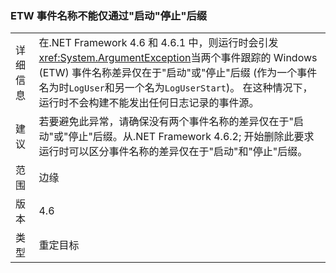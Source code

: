 ### <a name="etw-event-names-cannot-differ-only-by-a-start-or-stop-suffix"></a>ETW 事件名称不能仅通过"启动"停止"后缀

|   |   |
|---|---|
|详细信息|在.NET Framework 4.6 和 4.6.1 中，则运行时会引发<xref:System.ArgumentException>当两个事件跟踪的 Windows (ETW) 事件名称差异仅在于&quot;启动&quot;或&quot;停止&quot;后缀 (作为一个事件名为时<code>LogUser</code>和另一个名为<code>LogUserStart</code>)。 在这种情况下，运行时不会构建不能发出任何日志记录的事件源。|
|建议|若要避免此异常，请确保没有两个事件名称的差异仅在于&quot;启动&quot;或&quot;停止&quot;后缀。从.NET Framework 4.6.2; 开始删除此要求运行时可以区分事件名称的差异仅在于&quot;启动&quot;和&quot;停止&quot;后缀。|
|范围|边缘|
|版本|4.6|
|类型|重定目标|

